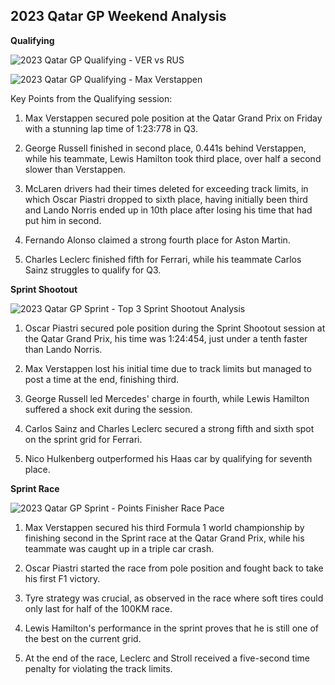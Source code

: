 ## 2023 Qatar GP Weekend Analysis

**Qualifying**

![2023 Qatar GP Qualifying - VER vs RUS](https://github.com/imranaqell/Formula-1-2023/assets/93969104/c29082bc-b715-439b-acdc-7dd35e218046)

![2023 Qatar GP Qualifying - Max Verstappen](https://github.com/imranaqell/Formula-1-2023/assets/93969104/29842e2d-dfad-43f4-8f22-3376b397bee5)

Key Points from the Qualifying session:
1. Max Verstappen secured pole position at the Qatar Grand Prix on Friday with a stunning lap time of 1:23:778 in Q3.

2. George Russell finished in second place, 0.441s behind Verstappen, while his teammate, Lewis Hamilton took third place, over half a second slower than Verstappen.

3. McLaren drivers had their times deleted for exceeding track limits, in which Oscar Piastri dropped to sixth place, having initially been third and Lando Norris ended up in 10th place after losing his time that had put him in second.

4. Fernando Alonso claimed a strong fourth place for Aston Martin.
 
5. Charles Leclerc finished fifth for Ferrari, while his teammate Carlos Sainz struggles to qualify for Q3.

**Sprint Shootout**

![2023 Qatar GP Sprint - Top 3 Sprint Shootout Analysis ](https://github.com/imranaqell/Formula-1-2023/assets/93969104/c8a02ac5-757f-406f-96f7-1dd0faab2b1b)

1. Oscar Piastri secured pole position during the Sprint Shootout session at the Qatar Grand Prix, his time was 1:24:454, just under a tenth faster than Lando Norris.

2. Max Verstappen lost his initial time due to track limits but managed to post a time at the end, finishing third.

3. George Russell led Mercedes' charge in fourth, while Lewis Hamilton suffered a shock exit during the session.

4. Carlos Sainz and Charles Leclerc secured a strong fifth and sixth spot on the sprint grid for Ferrari.

5. Nico Hulkenberg outperformed his Haas car by qualifying for seventh place.

**Sprint Race**

![2023 Qatar GP Sprint - Points Finisher Race Pace](https://github.com/imranaqell/Formula-1-2023/assets/93969104/c5a95d7e-977c-40a6-b47b-1c72332d5f00)

1. Max Verstappen secured his third Formula 1 world championship by finishing second in the Sprint race at the Qatar Grand Prix, while his teammate was caught up in a triple car crash.

2. Oscar Piastri started the race from pole position and fought back to take his first F1 victory.

3. Tyre strategy was crucial, as observed in the race where soft tires could only last for half of the 100KM race.

4. Lewis Hamilton's performance in the sprint proves that he is still one of the best on the current grid.

5. At the end of the race, Leclerc and Stroll received a five-second time penalty for violating the track limits.
